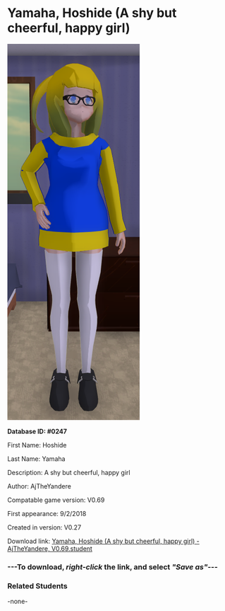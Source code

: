# Yamaha, Hoshide (A shy but cheerful, happy girl)

<img src="../../Files/Images/Yamaha, Hoshide (A shy but cheerful, happy girl).png" title="Yamaha, Hoshide (A shy but cheerful, happy girl) - AjTheYandere, V0.69">

**Database ID: #0247**

First Name: Hoshide

Last Name: Yamaha

Description: A shy but cheerful, happy girl

Author: AjTheYandere

Compatable game version: V0.69

First appearance: 9/2/2018

Created in version: V0.27

Download link: <a href="https://raw.githubusercontent.com/Arbiter1223/Daigaku-Gurashi-Custom-Students/master/Files/Student%20Files/Yamaha%2C%20Hoshide%20(A%20shy%20but%20cheerful%2C%20happy%20girl)%20-%20AjTheYandere%2C%20V0.69.student">Yamaha, Hoshide (A shy but cheerful, happy girl) - AjTheYandere, V0.69.student</a>

### ---**To download, _right-click_ the link, and select _"Save as"_**---

### Related Students

-none-
